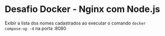 # Desafio Docker - Nginx com Node.js

Exibir a lista dos nomes cadastrados ao executar o comando `docker compose-up -d` na porta :8080

